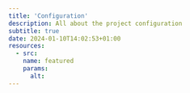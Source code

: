 ```yaml
---
title: 'Configuration'
description: All about the project configuration
subtitle: true
date: 2024-01-10T14:02:53+01:00
resources:
  - src:
    name: featured
    params:
      alt:
---
```

